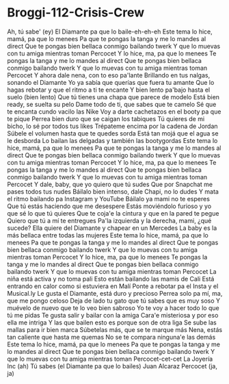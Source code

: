# Broggi-112-Crisis-Crew
Ah, tú sabe' (ey)
El Diamante pa que lo baile-eh-eh-eh
Este tema lo hice, mamá, pa que lo menees
Pa que te pongas la tanga y me lo mandes al direct
Que te pongas bien bellaca conmigo bailando twerk
Y que lo muevas con tu amiga mientras toman Percocet
Y lo hice, ma, pa que lo menees
Te pongas la tanga y me lo mandes al direct
Que te pongas bien bellaca conmigo bailando twerk
Y que lo muevas con tu amiga mientras toman Percocet
Y ahora dale nena, con to eso pa'lante
Brillando en tus nalgas, sonando el Diamante
Yo ya sabía que querías que fuera tu amante
Que lo hagas rebotar y que el ritmo a ti te encante
Y bien lento pa'bajo hasta el suelo (bien lento)
Que tú tienes una chapa que parece de modelo
Está bien ready, se suelta su pelo
Dame todo de ti, que sabes que te camelo
Sé que te encanta cundo vacilo las Nike
Voy a darte cachetazos en el booty pa que te pique
Perrea bien duro que se caigan los tabiques
Tú quieres de mi bicho, lo sé por todos tus likes
Trépateme encima por la cadena de Jordan
Súbele el volumen hasta que te quedes sorda
Está tan mojá que el agua se le desborda
Lo bailan las delgadas y también las bootygordas
Este tema lo hice, mamá, pa que lo menees
Pa que te pongas la tanga y me lo mandes al direct
Que te pongas bien bellaca conmigo bailando twerk
Y que lo muevas con tu amiga mientras toman Percocet
Y lo hice, ma, pa que lo menees
Te pongas la tanga y me lo mandes al direct
Que te pongas bien bellaca conmigo bailando twerk
Y que lo muevas con tu amiga mientras toman Percocet
Y dale, baby, que yo quiero que tú sudes
Que por Snapchat me pases todos tus nudes
Báilalo bien intenso, dale Chapi, no lo dudes
Y mata el ritmo bailando pa Instagram y YouTube
Báilalo ya mami no te esperes
Que tú estás haciendo que me desespere
Estás moviéndolo furioso y yo que sé lo que tú quieres
Que te coja'e la cintura y que en la pared te pegue
Quiero que tú a mí te entregues
Pa'la izquierda y la derecha, mami, ¿qué sucede?
Ella quiere del Diamante y chapear en un Mercedes
La baby es la más bellaca entre todas las mujeres
Este tema lo hice, mamá, pa que lo menees
Pa que te pongas la tanga y me lo mandes al direct
Que te pongas bien bellaca conmigo bailando twerk
Y que lo muevas con tu amiga mientras toman Percocet
Y lo hice, ma, pa que lo menees
Te pongas la tanga y me lo mandes al direct
Que te pongas bien bellaca conmigo bailando twerk
Y que lo muevas con tu amiga mientras toman Percocet
La niña está activa y no toma pali
Esto están bailando las mamis de Cali
Está entrando en calor como si estuviera en Malí
Ponte a rebotar pa el Insta y el Musical.ly
Le gusta el Diamante, está duro y precioso
Perrea solo pa mí, ma, que me pongo celoso
Deja de lado tu gato que tú sabes que es muy soso
Y muévelo de nuevo que te lo veo bien sabroso
Yo te voy a hacer todo lo que tú me pidas
Te gusta salir y bailar con la amiga
Cara'e misteriosa y por eso ella me intriga
Y las que bailen esto es porque son de otra liga
Se sube las mallas para ir bien marca
Súbetelas más, que se te marque más
Nena, estás tan caliente que hasta me quemas
No se te compara ninguna'e las demás
Este tema lo hice, mamá, pa que lo menees
Pa que te pongas la tanga y me lo mandes al direct
Que te pongas bien bellaca conmigo bailando twerk
Y que lo muevas con tu amiga mientras toman Percocet-cet-cet
La Joyería Inc (ah)
Tú sabes (el Diamante pa que lo bailes)
Juan Alcaraz
Percocet (ja, ja)
